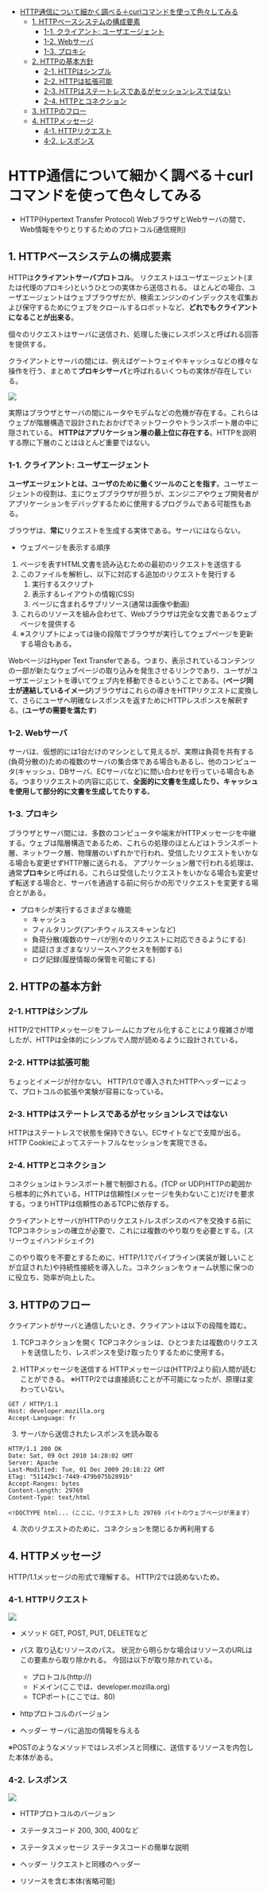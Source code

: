 - [HTTP通信について細かく調べる＋curlコマンドを使って色々してみる](#http通信について細かく調べるcurlコマンドを使って色々してみる)
  - [1. HTTPベースシステムの構成要素](#1-httpベースシステムの構成要素)
    - [1-1. クライアント: ユーザエージェント](#1-1-クライアント-ユーザエージェント)
    - [1-2. Webサーバ](#1-2-webサーバ)
    - [1-3. プロキシ](#1-3-プロキシ)
  - [2. HTTPの基本方針](#2-httpの基本方針)
    - [2-1. HTTPはシンプル](#2-1-httpはシンプル)
    - [2-2. HTTPは拡張可能](#2-2-httpは拡張可能)
    - [2-3. HTTPはステートレスであるがセッションレスではない](#2-3-httpはステートレスであるがセッションレスではない)
    - [2-4. HTTPとコネクション](#2-4-httpとコネクション)
  - [3. HTTPのフロー](#3-httpのフロー)
  - [4. HTTPメッセージ](#4-httpメッセージ)
    - [4-1. HTTPリクエスト](#4-1-httpリクエスト)
    - [4-2. レスポンス](#4-2-レスポンス)
# HTTP通信について細かく調べる＋curlコマンドを使って色々してみる
* HTTP(Hypertext Transfer Protocol)
WebブラウザとWebサーバの間で、Web情報をやりとりするためのプロトコル(通信規則)

## 1. HTTPベースシステムの構成要素

HTTPは**クライアントサーバプロトコル**。
リクエストはユーザエージェント(または代理のプロキシ)というひとつの実体から送信される。
ほとんどの場合、ユーザエージェントはウェブブラウザだが、検索エンジンのインデックスを収集および保守するためにウェブをクロールするロボットなど、**どれでもクライアントになることが出来る**。

個々のリクエストはサーバに送信され、処理した後にレスポンスと呼ばれる回答を提供する。

クライアントとサーバの間には、例えばゲートウェイやキャッシュなどの様々な操作を行う、まとめて**プロキシサーバ**と呼ばれるいくつもの実体が存在している。

![](2022-10-18-13-57-55.png)

実際はブラウザとサーバの間にルータやモデムなどの危機が存在する。これらはウェブが階層構造で設計されたおかげでネットワークやトランスポート層の中に隠されている。
**HTTPはアプリケーション層の最上位に存在する**。HTTPを説明する際に下層のことはほとんど重要ではない。

### 1-1. クライアント: ユーザエージェント

**ユーザエージェントとは、ユーザのために働くツールのことを指す**。ユーザエージェントの役割は、主にウェブブラウザが担うが、エンジニアやウェブ開発者がアプリケーションをデバッグするために使用するプログラムである可能性もある。

ブラウザは、**常に**リクエストを生成する実体である。サーバにはならない。

* ウェブページを表示する順序

1. ページを表すHTML文書を読み込むための最初のリクエストを送信する
2. このファイルを解析し、以下に対応する追加のリクエストを発行する
   1. 実行するスクリプト
   2. 表示するレイアウトの情報(CSS)
   3. ページに含まれるサブリソース(通常は画像や動画)
3. これらのリソースを組み合わせて、Webブラウザは完全な文書であるウェブページを提供する
4. ※スクリプトによっては後の段階でブラウザが実行してウェブページを更新する場合もある。

WebページはHyper Text Transferである。つまり、表示されているコンテンツの一部が新たなウェブページの取り込みを発生させるリンクであり、ユーザがユーザエージェントを導いてウェブ内を移動できるということである。(**ページ同士が連結しているイメージ**)ブラウザはこれらの導きをHTTPリクエストに変換して、さらにユーザへ明確なレスポンスを返すためにHTTPレスポンスを解釈する。(**ユーザの需要を満たす**)

### 1-2. Webサーバ

サーバは、仮想的には1台だけのマシンとして見えるが、実際は負荷を共有する(負荷分散の)ための複数のサーバの集合体である場合もあるし、他のコンピュータ(キャッシュ、DBサーバ、ECサーバなど)に問い合わせを行っている場合もある。つまりリクエストの内容に応じて、**全面的に文書を生成したり、キャッシュを使用して部分的に文書を生成してたりする**。

### 1-3. プロキシ

ブラウザとサーバ間には、多数のコンピュータや端末がHTTPメッセージを中継する。ウェブは階層構造であるため、これらの処理のほとんどはトランスポート層、ネットワーク層、物理層のいずれかで行われ、受信したリクエストをいかなる場合も変更せずHTTP層に送られる。
アプリケーション層で行われる処理は、通常**プロキシ**と呼ばれる。これらは受信したリクエストをいかなる場合も変更せず転送する場合と、サーバを通過する前に何らかの形でリクエストを変更する場合とがある。

* プロキシが実行するさまざまな機能
  + キャッシュ
  + フィルタリング(アンチウィルススキャンなど)
  + 負荷分散(複数のサーバが別々のリクエストに対応できるようにする)
  + 認証(さまざまなリソースへアクセスを制御する)
  + ログ記録(履歴情報の保管を可能にする)

## 2. HTTPの基本方針

### 2-1. HTTPはシンプル

HTTP/2でHTTPメッセージをフレームにカプセル化することにより複雑さが増したが、HTTPは全体的にシンプルで人間が読めるように設計されている。

### 2-2. HTTPは拡張可能

ちょっとイメージが付かない。
HTTP/1.0で導入されたHTTPヘッダーによって、プロトコルの拡張や実験が容易になっている。

### 2-3. HTTPはステートレスであるがセッションレスではない

HTTPはステートレスで状態を保持できない。ECサイトなどで支障が出る。HTTP Cookieによってステートフルなセッションを実現できる。

### 2-4. HTTPとコネクション

コネクションはトランスポート層で制御される。(TCP or UDP)HTTPの範囲から根本的に外れている。HTTPは信頼性(メッセージを失わないこと)だけを要求する。つまりHTTPは信頼性のあるTCPに依存する。

クライアントとサーバがHTTPのリクエスト/レスポンスのペアを交換する前にTCPコネクションの確立が必要で、これには複数のやり取りを必要とする。(スリーウェイハンドシェイク)

このやり取りを不要とするために、HTTP/1.1でパイプライン(実装が難しいことが立証された)や持続性接続を導入した。コネクションをウォーム状態に保つのに役立ち、効率が向上した。

## 3. HTTPのフロー

クライアントがサーバと通信したいとき、クライアントは以下の段階を踏む。

1. TCPコネクションを開く
TCPコネクションは、ひとつまたは複数のリクエストを送信したり、レスポンスを受け取ったりするために使用する。

2. HTTPメッセージを送信する
HTTPメッセージは(HTTP/2より前)人間が読むことができる。
※HTTP/2では直接読むことが不可能になったが、原理は変わっていない。

```http:
GET / HTTP/1.1
Host: developer.mozilla.org
Accept-Language: fr

```

3. サーバから送信されたレスポンスを読み取る

```http:
HTTP/1.1 200 OK
Date: Sat, 09 Oct 2010 14:28:02 GMT
Server: Apache
Last-Modified: Tue, 01 Dec 2009 20:18:22 GMT
ETag: "51142bc1-7449-479b075b2891b"
Accept-Ranges: bytes
Content-Length: 29769
Content-Type: text/html

<!DOCTYPE html...（ここに、リクエストした 29769 バイトのウェブページが来ます）
```

4. 次のリクエストのために、コネクションを閉じるか再利用する

## 4. HTTPメッセージ

HTTP/1.1メッセージの形式で理解する。
HTTP/2では読めないため。

### 4-1. HTTPリクエスト

![](2022-10-18-15-25-19.png)

* メソッド
GET, POST, PUT, DELETEなど

* パス
取り込むリソースのパス。
状況から明らかな場合はリソースのURLはこの要素から取り除かれる。
今回は以下が取り除かれている。
  + プロトコル(http://)
  + ドメイン(ここでは、developer.mozilla.org)
  + TCPポート(ここでは、80)

* httpプロトコルのバージョン

* ヘッダー
サーバに追加の情報を与える

※POSTのようなメソッドではレスポンスと同様に、送信するリソースを内包した本体がある。

### 4-2. レスポンス

![](2022-10-18-15-32-04.png)

* HTTPプロトコルのバージョン

* ステータスコード
200, 300, 400など

* ステータスメッセージ
ステータスコードの簡単な説明

* ヘッダー
リクエストと同様のヘッダー

* リソースを含む本体(省略可能)

##
